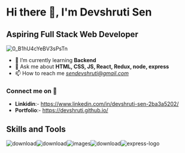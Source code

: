 # Hi there 👋, I'm Devshruti Sen 

## Aspiring Full Stack Web Developer



![0_B1hU4cYeBV3sPsTn](https://github.com/devshruti/devshruti/assets/115461429/62f26e53-82c8-4d8f-83cf-003c14285196)




- 🌱 I’m currently learning **Backend**
- 💬 Ask me about **HTML, CSS, JS, React, Redux, node, express**
- 📫 How to reach me [*sendevshruti@gmail.com*](#sendevshruti@gmail.com)

     

 ### Connect me on 🔗
- **Linkidin**:- https://www.linkedin.com/in/devshruti-sen-2ba3a5202/
- **Portfolio**:- https://devshruti.github.io/



## Skills and Tools
![download](https://github.com/devshruti/devshruti/assets/115461429/70a934a0-e758-438e-8f74-a4454e827a30)![download](https://github.com/devshruti/devshruti/assets/115461429/c3bd24d5-33c7-4f31-a6aa-a72c71707f34)![images](https://github.com/devshruti/devshruti/assets/115461429/a649a9fe-95e5-4585-9086-b033c33b0e1c)![download](https://github.com/devshruti/devshruti/assets/115461429/b713f07e-864c-4fce-82d2-2a64ba42c55b)![express-logo](https://github.com/devshruti/devshruti/assets/115461429/1d0e7641-d2af-45bd-b6a5-1e1da04d4c65)







